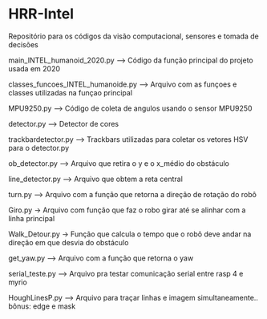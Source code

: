 # HRR-Intel
Repositório para os códigos da visão computacional, sensores e tomada de decisões


main_INTEL_humanoid_2020.py --> Código da função principal do projeto usada em 2020

classes_funcoes_INTEL_humanoide.py  --> Arquivo com as funçoes e classes utilizadas na funçao principal

MPU9250.py --> Código de coleta de angulos usando o sensor MPU9250

detector.py --> Detector de cores

trackbardetector.py --> Trackbars utilizadas para coletar os vetores HSV para o detector.py

ob_detector.py --> Arquivo que retira o y e o x_médio do obstáculo

line_detector.py --> Arquivo que obtem a reta central

turn.py --> Arquivo com a função que retorna a direção de rotação do robô

Giro.py -> Arquivo com função que faz o robo girar até se alinhar com a linha principal

Walk_Detour.py -> Função que calcula o tempo que o robô deve andar na direção em que desvia do obstáculo

get_yaw.py --> Arquivo com a função que retorna o yaw

serial_teste.py --> Arquivo pra testar comunicação serial entre rasp 4 e myrio

HoughLinesP.py --> Arquivo para traçar linhas e imagem simultaneamente.. bônus: edge e mask
 
